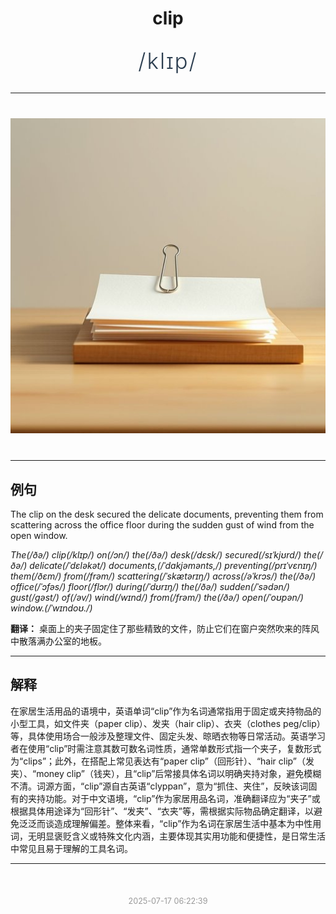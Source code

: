 <div align="center">

# clip

<div style="margin: 30px 0;">
<h1 style="font-size: 2.5em; font-weight: 300; letter-spacing: 2px; margin: 0; color: #2c3e50;">
/klɪp/
</h1>
</div>

</div>

---

<div align="center" style="margin: 40px 0;">

![clip](images/clip.png)

</div>

---

## 例句

The clip on the desk secured the delicate documents, preventing them from scattering across the office floor during the sudden gust of wind from the open window.

*The(/ðə/) clip(/klɪp/) on(/ɔn/) the(/ðə/) desk(/dɛsk/) secured(/sɪˈkjʊrd/) the(/ðə/) delicate(/ˈdɛləkət/) documents,(/ˈdɑkjəmənts,/) preventing(/prɪˈvɛnɪŋ/) them(/ðɛm/) from(/frəm/) scattering(/ˈskætərɪŋ/) across(/əˈkrɔs/) the(/ðə/) office(/ˈɔfəs/) floor(/flɔr/) during(/ˈdʊrɪŋ/) the(/ðə/) sudden(/ˈsədən/) gust(/gəst/) of(/əv/) wind(/wɪnd/) from(/frəm/) the(/ðə/) open(/ˈoʊpən/) window.(/ˈwɪndoʊ./)*

**翻译：** 桌面上的夹子固定住了那些精致的文件，防止它们在窗户突然吹来的阵风中散落满办公室的地板。

---

## 解释

在家居生活用品的语境中，英语单词“clip”作为名词通常指用于固定或夹持物品的小型工具，如文件夹（paper clip）、发夹（hair clip）、衣夹（clothes peg/clip）等，具体使用场合一般涉及整理文件、固定头发、晾晒衣物等日常活动。英语学习者在使用“clip”时需注意其数可数名词性质，通常单数形式指一个夹子，复数形式为“clips”；此外，在搭配上常见表达有“paper clip”（回形针）、“hair clip”（发夹）、“money clip”（钱夹），且“clip”后常接具体名词以明确夹持对象，避免模糊不清。词源方面，“clip”源自古英语“clyppan”，意为“抓住、夹住”，反映该词固有的夹持功能。对于中文语境，“clip”作为家居用品名词，准确翻译应为“夹子”或根据具体用途译为“回形针”、“发夹”、“衣夹”等，需根据实际物品确定翻译，以避免泛泛而谈造成理解偏差。整体来看，“clip”作为名词在家居生活中基本为中性用词，无明显褒贬含义或特殊文化内涵，主要体现其实用功能和便捷性，是日常生活中常见且易于理解的工具名词。


---

<div align="center" style="margin-top: 50px;">
<small style="color: #999; font-size: 0.9em;">2025-07-17 06:22:39</small>
</div>
